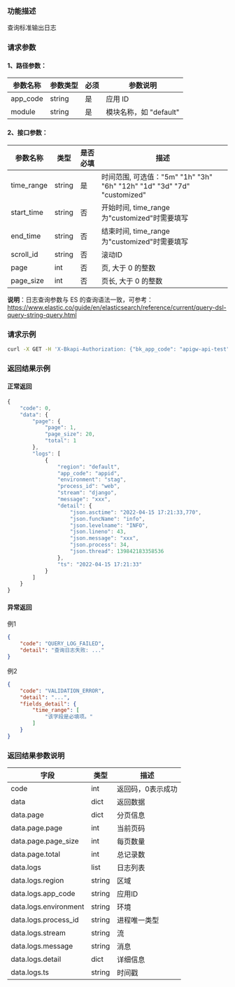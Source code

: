 ### 功能描述
查询标准输出日志

### 请求参数

#### 1、路径参数：

|   参数名称   |    参数类型  |  必须  |     参数说明     |
| ------------ | ------------ | ------ | ---------------- |
| app_code   | string | 是 | 应用 ID |
| module   | string | 是 | 模块名称，如 "default" |

#### 2、接口参数：

| 参数名称 | 类型 | 是否必填 | 描述 |
|------|------| ------ |-------------|
| time_range  | string | 是 | 时间范围, 可选值："5m" "1h" "3h" "6h" "12h" "1d" "3d" "7d" "customized"  |
| start_time  | string | 否 | 开始时间, time_range为"customized"时需要填写|
| end_time    | string | 否 | 结束时间, time_range为"customized"时需要填写 |
| scroll_id   | string | 否 | 滚动ID |
| page        | int    | 否 | 页, 大于 0 的整数 |
| page_size   | int    | 否 | 页长, 大于 0 的整数 |

**说明**：日志查询参数与 ES 的查询语法一致，可参考：https://www.elastic.co/guide/en/elasticsearch/reference/current/query-dsl-query-string-query.html

### 请求示例
```bash
curl -X GET -H 'X-Bkapi-Authorization: {"bk_app_code": "apigw-api-test", "bk_app_secret": "***"}' --insecure 'https://bkapi.example.com/api/bkpaas3/prod/system/applications/{app_code}/modules/{module}/log/structured/list/?time_range=1h'
```

### 返回结果示例
#### 正常返回
```javascript
{
    "code": 0,
    "data": {
        "page": {
            "page": 1,
            "page_size": 20,
            "total": 1
        },
        "logs": [
            {
                "region": "default",
                "app_code": "appid",
                "environment": "stag",
                "process_id": "web",
                "stream": "django",
                "message": "xxx",
                "detail": {
                    "json.asctime": "2022-04-15 17:21:33,770",
                    "json.funcName": "info",
                    "json.levelname": "INFO",
                    "json.lineno": 43,
                    "json.message": "xxx",
                    "json.process": 34,
                    "json.thread": 139842183358536
                },
                "ts": "2022-04-15 17:21:33"
            }
        ]
    }
}
```

#### 异常返回
例1
```json
{
    "code": "QUERY_LOG_FAILED",
    "detail": "查询日志失败: ..."
}
```
例2
```json
{
    "code": "VALIDATION_ERROR",
    "detail": "...",
    "fields_detail": {
        "time_range": [
            "该字段是必填项。"
        ]
    }
}
```

### 返回结果参数说明

| 字段 |   类型 |  描述 |
| ------ | ------ | ------ |
| code | int | 返回码，0表示成功 |
| data | dict | 返回数据 |
| data.page | dict | 分页信息 |
| data.page.page | int | 当前页码 |
| data.page.page_size | int | 每页数量 |
| data.page.total | int | 总记录数 |
| data.logs | list | 日志列表 |
| data.logs.region | string | 区域 |
| data.logs.app_code | string | 应用ID |
| data.logs.environment | string | 环境 |
| data.logs.process_id | string | 进程唯一类型 |
| data.logs.stream | string | 流 |
| data.logs.message | string | 消息 |
| data.logs.detail | dict | 详细信息 |
| data.logs.ts | string | 时间戳 |